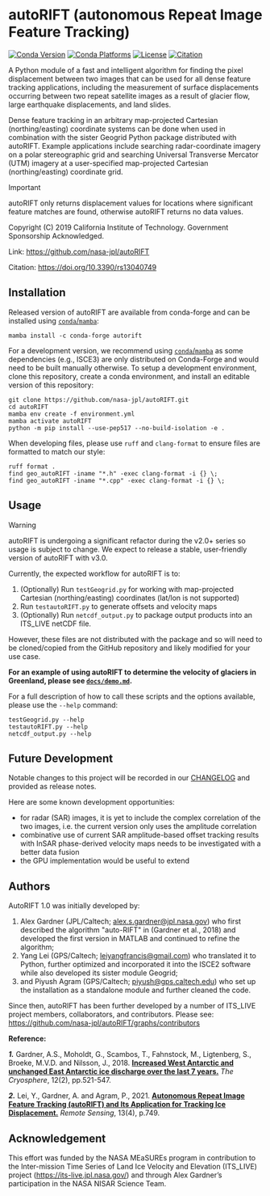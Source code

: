 # autoRIFT (autonomous Repeat Image Feature Tracking)

[![Conda Version](https://img.shields.io/conda/vn/conda-forge/autorift.svg)](https://anaconda.org/conda-forge/autorift)
[![Conda Platforms](https://img.shields.io/conda/pn/conda-forge/autorift.svg)](https://anaconda.org/conda-forge/autorift)
[![License](https://img.shields.io/badge/License-Apache%202.0-blue.svg)](https://github.com/nasa-jpl/autoRIFT/blob/main/LICENSE)
[![Citation](https://zenodo.org/badge/433556103.svg)](https://doi.org/10.5281/zenodo.6975251)


A Python module of a fast and intelligent algorithm for finding the pixel displacement between two images that can be used for all dense feature tracking applications, including the measurement of surface displacements occurring between two repeat satellite images as a result of glacier flow, large earthquake displacements, and land slides.

Dense feature tracking in an arbitrary map-projected Cartesian (northing/easting) coordinate systems can be done when used in combination with the sister Geogrid Python package distributed with autoRIFT. Example applications include searching radar-coordinate imagery on a polar stereographic grid and searching Universal Transverse Mercator (UTM) imagery at a user-specified map-projected Cartesian (northing/easting) coordinate grid.

> [!IMPORTANT]
> autoRIFT only returns displacement values for locations where significant feature matches are found, otherwise autoRIFT returns no data values.


Copyright (C) 2019 California Institute of Technology.  Government Sponsorship Acknowledged.

Link: https://github.com/nasa-jpl/autoRIFT

Citation: https://doi.org/10.3390/rs13040749

## Installation

Released version of autoRIFT are available from conda-forge and can be installed using [`conda`/`mamba`](https://conda-forge.org/download/):
```shell
mamba install -c conda-forge autorift
```

For a development version, we recommend using [`conda`/`mamba`](https://conda-forge.org/download/) as some dependencies (e.g., ISCE3) are only distributed on Conda-Forge and would need to be built manually otherwise. To setup a development environment, clone this repository, create a conda environment, and install an editable version of this repository:
```shell
git clone https://github.com/nasa-jpl/autoRIFT.git
cd autoRIFT
mamba env create -f environment.yml
mamba activate autoRIFT
python -m pip install --use-pep517 --no-build-isolation -e .
```

When developing files, please use `ruff` and `clang-format` to ensure files are formatted to match our style:
```shell
ruff format .
find geo_autoRIFT -iname "*.h" -exec clang-format -i {} \;
find geo_autoRIFT -iname "*.cpp" -exec clang-format -i {} \;
```

## Usage

> [!WARNING]
> autoRIFT is undergoing a significant refactor during the v2.0+ series so usage is subject to change. We expect to release a stable, user-friendly version of autoRIFT with v3.0.

Currently, the expected workflow for autoRIFT is to:
1. (Optionally) Run `testGeogrid.py` for working with map-projected Cartesian (northing/easting) coordinates (lat/lon is not supported)
2. Run `testautoRIFT.py` to generate offsets and velocity maps
3. (Optionally) Run `netcdf_output.py` to package output products into an ITS_LIVE netCDF file. 

However, these files are not distributed with the package and so will need to be cloned/copied from the GitHub repository and likely modified for your use case. 

**For an example of using autoRIFT to determine the velocity of glaciers in Greenland, please see [`docs/demo.md`](docs/demo.md).**

For a full description of how to call these scripts and the options available, please use the `--help` command:
```shell
testGeogrid.py --help
testautoRIFT.py --help
netcdf_output.py --help
```

## Future Development

Notable changes to this project will be recorded in our [CHANGELOG](CHANGELOG.md) and provided as release notes.

Here are some known development opportunities:
* for radar (SAR) images, it is yet to include the complex correlation of the two images, i.e. the current version only uses the amplitude correlation
* combinative use of current SAR amplitude-based offset tracking results with InSAR phase-derived velocity maps needs to be investigated with a better data fusion
* the GPU implementation would be useful to extend 

## Authors

AutoRIFT 1.0 was initially developed by:
1. Alex Gardner (JPL/Caltech; alex.s.gardner@jpl.nasa.gov) who first described the algorithm "auto-RIFT" in (Gardner et al., 2018) and developed the first version in MATLAB and continued to refine the algorithm;
2. Yang Lei (GPS/Caltech; leiyangfrancis@gmail.com) who translated it to Python, further optimized and incorporated it into the ISCE2 software while also developed its sister module Geogrid;
3. and Piyush Agram (GPS/Caltech; piyush@gps.caltech.edu) who set up the installation as a standalone module and further cleaned the code.

Since then, autoRIFT has been further developed by a number of ITS_LIVE project members, collaborators, and contributors. Please see: 
https://github.com/nasa-jpl/autoRIFT/graphs/contributors

**Reference:** 

***1.*** Gardner, A.S., Moholdt, G., Scambos, T., Fahnstock, M., Ligtenberg, S., Broeke, M.V.D. and Nilsson, J., 2018. [**Increased West Antarctic and unchanged East Antarctic ice discharge over the last 7 years.**](https://doi.org/10.5194/tc-12-521-2018) *The Cryosphere*, 12(2), pp.521-547. 

***2.*** Lei, Y., Gardner, A. and Agram, P., 2021. [**Autonomous Repeat Image Feature Tracking (autoRIFT) and Its Application for Tracking Ice Displacement.**](https://doi.org/10.3390/rs13040749) *Remote Sensing*, 13(4), p.749. 


## Acknowledgement

This effort was funded by the NASA MEaSUREs program in contribution to the Inter-mission Time Series of Land Ice Velocity and Elevation (ITS_LIVE) project (https://its-live.jpl.nasa.gov/) and through Alex Gardner’s participation in the NASA NISAR Science Team.
